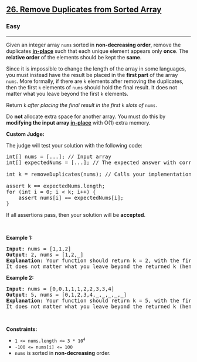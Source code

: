 <h2><a href="https://leetcode.com/problems/remove-duplicates-from-sorted-array/">26. Remove Duplicates from Sorted Array</a></h2><h3>Easy</h3><hr><div><p><font papago-translate="translated" papago-id="0">Given an integer array </font><code>nums</code><font papago-translate="cached" papago-id="1"> sorted in <strong papago-id="1-1">non-decreasing order</strong>, remove the duplicates <a href="https://en.wikipedia.org/wiki/In-place_algorithm" target="_blank" papago-id="1-3"><strong papago-id="1-3-0">in-place</strong></a> such that each unique element appears only <strong papago-id="1-5">once</strong>. The <strong papago-id="1-7">relative order</strong> of the elements should be kept the <strong papago-id="1-9">same</strong>.</font></p>

<p><font papago-translate="cached" papago-id="2">Since it is impossible to change the length of the array in some languages, you must instead have the result be placed in the <strong papago-id="2-1">first part</strong> of the array </font><code>nums</code><font papago-translate="translated" papago-id="3">. More formally, if there are </font><code>k</code><font papago-translate="translated" papago-id="4"> elements after removing the duplicates, then the first </font><code>k</code><font papago-translate="translated" papago-id="5"> elements of </font><code>nums</code><font papago-translate="cached" papago-id="11">&nbsp;should hold the final result. It does not matter what you leave beyond the first&nbsp;</font><code>k</code><font papago-translate="cached" papago-id="12">&nbsp;elements.</font></p>

<p><font papago-translate="cached" papago-id="13">Return </font><code>k</code><font papago-translate="splited"><em papago-id="9" papago-translate="translated"> after placing the final result in the first </em></font><code>k</code><font papago-translate="splited"><em papago-id="10" papago-translate="translated"> slots of </em></font><code>nums</code><font papago-translate="cached" papago-id="14">.</font></p>

<p papago-id="15" papago-translate="cached">Do <strong papago-id="15-1">not</strong> allocate extra space for another array. You must do this by <strong papago-id="15-3">modifying the input array <a href="https://en.wikipedia.org/wiki/In-place_algorithm" papago-id="15-3-1" target="_blank">in-place</a></strong> with O(1) extra memory.</p>

<p><strong papago-id="16" papago-translate="translated">Custom Judge:</strong></p>

<p papago-id="17" papago-translate="translated">The judge will test your solution with the following code:</p>

<pre papago-id="18" papago-translate="translated">int[] nums = [...]; // Input array
int[] expectedNums = [...]; // The expected answer with correct length

int k = removeDuplicates(nums); // Calls your implementation

assert k == expectedNums.length;
for (int i = 0; i &lt; k; i++) {
    assert nums[i] == expectedNums[i];
}
</pre>

<p papago-id="19" papago-translate="cached">If all assertions pass, then your solution will be <strong papago-id="19-1">accepted</strong>.</p>

<p>&nbsp;</p>
<p><strong class="example" papago-id="0" papago-translate="translated">Example 1:</strong></p>

<pre papago-id="1" papago-translate="cached"><strong papago-id="1-0">Input:</strong> nums = [1,1,2]
<strong papago-id="1-2">Output:</strong> 2, nums = [1,2,_]
<strong papago-id="1-4">Explanation:</strong> Your function should return k = 2, with the first two elements of nums being 1 and 2 respectively.
It does not matter what you leave beyond the returned k (hence they are underscores).
</pre>

<p><strong class="example">Example 2:</strong></p>

<pre><strong>Input:</strong> nums = [0,0,1,1,1,2,2,3,3,4]
<strong>Output:</strong> 5, nums = [0,1,2,3,4,_,_,_,_,_]
<strong>Explanation:</strong> Your function should return k = 5, with the first five elements of nums being 0, 1, 2, 3, and 4 respectively.
It does not matter what you leave beyond the returned k (hence they are underscores).
</pre>

<p>&nbsp;</p>
<p><strong>Constraints:</strong></p>

<ul>
	<li><code>1 &lt;= nums.length &lt;= 3 * 10<sup>4</sup></code></li>
	<li><code>-100 &lt;= nums[i] &lt;= 100</code></li>
	<li><code>nums</code><font papago-translate="cached" papago-id="12"> is sorted in <strong papago-id="12-1">non-decreasing</strong> order.</font></li>
</ul>
</div>